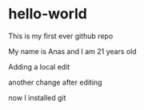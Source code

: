 # hello-world
This is my first ever github repo

My name is Anas and I am 21 years old

Adding a local edit

another change after editing

now I installed git